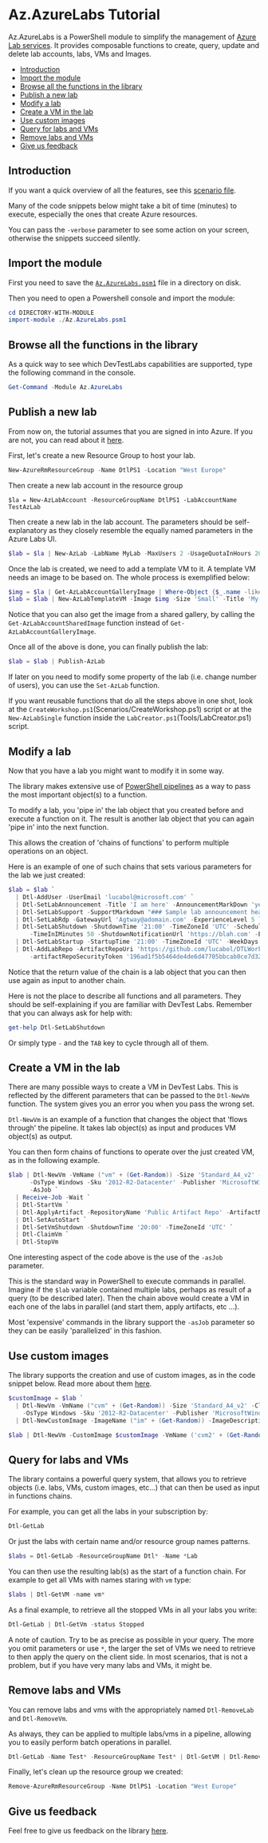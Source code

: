 # Az.AzureLabs Tutorial <!-- omit in TOC -->

Az.AzureLabs is a PowerShell module to simplify the management of [Azure Lab services](https://azure.microsoft.com/en-in/services/lab-services/). It provides composable functions to create, query, update and delete lab accounts, labs, VMs and Images.

- [Introduction](#introduction)
- [Import the module](#import-the-module)
- [Browse all the functions in the library](#browse-all-the-functions-in-the-library)
- [Publish a new lab](#publish-a-new-lab)
- [Modify a lab](#modify-a-lab)
- [Create a VM in the lab](#create-a-vm-in-the-lab)
- [Use custom images](#use-custom-images)
- [Query for labs and VMs](#query-for-labs-and-vms)
- [Remove labs and VMs](#remove-labs-and-vms)
- [Give us feedback](#give-us-feedback)
  
## Introduction

If you want a quick overview of all the features, see this [scenario file](Scenarios/AllFeatures.ps1).

Many of the code snippets below might take a bit of time (minutes) to execute, especially the ones that create Azure resources.

You can pass the `-verbose` parameter to see some action on your screen, otherwise the snippets succeed silently.

## Import the module

First you need to save the [`Az.AzureLabs.psm1`](Az.AzureLabs.psm1) file in a directory on disk.

Then you need to open a Powershell console and import the module:

```powershell
cd DIRECTORY-WITH-MODULE
import-module ./Az.AzureLabs.psm1
```

## Browse all the functions in the library

As a quick way to see which DevTestLabs capabilities are supported, type the following command in the console.

```powershell
Get-Command -Module Az.AzureLabs
```

## Publish a new lab

From now on, the tutorial assumes that you are signed in into Azure. If you are not, you can read about it [here](https://docs.microsoft.com/en-us/powershell/azure/authenticate-azureps?view=azps-2.1.0).

First, let's create a new Resource Group to host your lab.

```powershell
New-AzureRmResourceGroup -Name DtlPS1 -Location "West Europe"
```

Then create a new lab account in the resource group

```powerhsell
$la = New-AzLabAccount -ResourceGroupName DtlPS1 -LabAccountName TestAzLab
```

Then create a new lab in the lab account. The parameters should be self-explanatory as they closely resemble the equally named parameters in the Azure Labs UI.

```powershell
$lab = $la | New-AzLab -LabName MyLab -MaxUsers 2 -UsageQuotaInHours 20 -UserAccessMode Restricted -SharedPasswordEnabled
```

Once the lab is created, we need to add a template VM to it. A template VM needs an image to be based on. The whole process is exemplified below:

```powershell
$img = $la | Get-AzLabAccountGalleryImage | Where-Object {$_.name -like 'CentOS-Based*'}
$lab = $lab | New-AzLabTemplateVM -Image $img -Size 'Small' -Title 'My lab title' -Description 'My descr' -UserName 'Test0000' -Password 'test00000000' -LinuxRdpEnabled
```

Notice that you can also get the image from a shared gallery, by calling the `Get-AzLabAccountSharedImage` function instead of `Get-AzLabAccountGalleryImage`.

Once all of the above is done, you can finally publish the lab:

```powershell
$lab = $lab | Publish-AzLab
```

If later on you need to modify some property of the lab (i.e. change number of users), you can use the `Set-AzLab` function.

If you want reusable functions that do all the steps above in one shot, look at the `CreateWorkshop.ps1`(Scenarios/CreateWorkshop.ps1) script or at the `New-AzLabSingle` function inside the `LabCreator.ps1`(Tools/LabCreator.ps1) script.

## Modify a lab

Now that you have a lab you might want to modify it in some way.

The library makes extensive use of [PowerShell pipelines](https://docs.microsoft.com/en-us/powershell/scripting/learn/understanding-the-powershell-pipeline?view=powershell-6) as a way to pass the most important object(s) to a function.

To modify a lab, you 'pipe in' the lab object that you created before and execute a function on it. The result is another lab object that you can again 'pipe in' into the next function.

This allows the creation of 'chains of functions' to perform multiple operations on an object.

Here is an example of one of such chains that sets various parameters for the lab we just created:

```powershell
$lab = $lab `
  | Dtl-AddUser -UserEmail 'lucabol@microsoft.com' `
  | Dtl-SetLabAnnouncement -Title 'I am here' -AnnouncementMarkDown 'yep' `
  | Dtl-SetLabSupport -SupportMarkdown "### Sample lab announcement header." `
  | Dtl-SetLabRdp -GatewayUrl 'Agtway@adomain.com' -ExperienceLevel 5 `
  | Dtl-SetLabShutdown -ShutdownTime '21:00' -TimeZoneId 'UTC' -ScheduleStatus 'Enabled' -NotificationSettings 'Enabled' `
      -TimeInIMinutes 50 -ShutdownNotificationUrl 'https://blah.com' -EmailRecipient 'blah@lab.com' `
  | Dtl-SetLabStartup -StartupTime '21:00' -TimeZoneId 'UTC' -WeekDays @('Monday') `
  | Dtl-AddLabRepo -ArtifactRepoUri 'https://github.com/lucabol/DTLWorkshop.git' `
      -artifactRepoSecurityToken '196ad1f5b5464de4de6d47705bbcab0ce7d323fe'
```

Notice that the return value of the chain is a lab object that you can then use again as input to another chain.

Here is not the place to describe all functions and all parameters. They should be self-explaining if you are familiar with DevTest Labs. Remember that you can always ask for help with:

```powershell
get-help Dtl-SetLabShutdown
```

Or simply type `-` and the `TAB` key to cycle through all of them.

## Create a VM in the lab

There are many possible ways to create a VM in DevTest Labs. This is reflected by the different parameters that can be passed to the `Dtl-NewVm` function. The system gives you an error you when you pass the wrong set.

`Dtl-NewVm` is an example of a function that changes the object that 'flows through' the pipeline. It takes lab object(s) as input and produces VM object(s) as output.

You can then form chains of functions to operate over the just created VM, as in the following example.

```powershell
$lab | Dtl-NewVm -VmName ("vm" + (Get-Random)) -Size 'Standard_A4_v2' -Claimable -UserName 'bob' -Password 'aPassword341341' `
      -OsType Windows -Sku '2012-R2-Datacenter' -Publisher 'MicrosoftWindowsServer' -Offer 'WindowsServer' `
      -AsJob `
  | Receive-Job -Wait `
  | Dtl-StartVm `
  | Dtl-ApplyArtifact -RepositoryName 'Public Artifact Repo' -ArtifactName 'windows-7zip' `
  | Dtl-SetAutoStart `
  | Dtl-SetVmShutdown -ShutdownTime '20:00' -TimeZoneId 'UTC' `
  | Dtl-ClaimVm `
  | Dtl-StopVm
```

One interesting aspect of the code above is the use of the `-asJob` parameter.

This is the standard way in PowerShell to execute commands in parallel. Imagine if the `$lab` variable contained multiple labs, perhaps as result of a query (to be described later). Then the chain above would create a VM in each one of the labs in parallel (and start them, apply artifacts, etc ...).

Most 'expensive' commands in the library support the `-asJob` parameter so they can be easily 'parallelized' in this fashion.

## Use custom images

The library supports the creation and use of custom images, as in the code snippet below. Read more about them [here](https://docs.microsoft.com/en-us/azure/lab-services/devtest-lab-create-custom-image-from-vm-using-portal).

```powershell
$customImage = $lab `
  | Dtl-NewVm -VmName ("cvm" + (Get-Random)) -Size 'Standard_A4_v2' -Claimable -UserName 'bob' -Password 'aPassword341341' `
    -OsType Windows -Sku '2012-R2-Datacenter' -Publisher 'MicrosoftWindowsServer' -Offer 'WindowsServer' `
  | Dtl-NewCustomImage -ImageName ("im" + (Get-Random)) -ImageDescription 'Created using Azure DevTest Labs PowerShell library.'

$lab | Dtl-NewVm -CustomImage $customImage -VmName ('cvm2' + (Get-Random)) -Size 'Standard_A4_v2' -OsType Windows | Out-Null
```

## Query for labs and VMs

The library contains a powerful query system, that allows you to retrieve objects (i.e. labs, VMs, custom images, etc...) that can then be used as input in functions chains.

For example, you can get all the labs in your subscription by:

```powershell
Dtl-GetLab
```

Or just the labs with certain name and/or resource group names patterns.

```powershell
$labs = Dtl-GetLab -ResourceGroupName Dtl* -Name *Lab
```

You can then use the resulting lab(s) as the start of a function chain. For example to get all VMs with names staring with `vm` type:

```powershell
$labs | Dtl-GetVM -name vm*
```

As a final example, to retrieve all the stopped VMs in all your labs you write:

```powershell
Dtl-GetLab | Dtl-GetVm -status Stopped
```

A note of caution. Try to be as precise as possible in your query. The more you omit parameters or use `*`, the larger the set of VMs we need to retrieve to then apply the query on the client side. In most scenarios, that is not a problem, but if you have very many labs and VMs, it might be.

## Remove labs and VMs

You can remove labs and vms with the appropriately named `Dtl-RemoveLab` and `Dtl-RemoveVm`.

As always, they can be applied to multiple labs/vms in a pipeline, allowing you to easily perform batch operations in parallel.

```powershell
Dtl-GetLab -Name Test* -ResourceGroupName Test* | Dtl-GetVM | Dtl-RemoveVm -asJob | Receive-Job -Wait
```

Finally, let's clean up the resource group we created:

```powershell
Remove-AzureRmResourceGroup -Name DtlPS1 -Location "West Europe"
```

## Give us feedback

Feel free to give us feedback on the library [here](https://github.com/Azure/azure-devtestlab/issues).